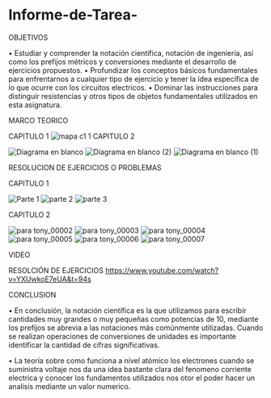 # Informe-de-Tarea-

OBJETIVOS

•	Estudiar y comprender la notación científica, notación de ingeniería, así como los prefijos métricos y conversiones mediante el desarrollo de ejercicios propuestos.
• Profundizar los conceptos básicos fundamentales para enfrentarnos a cualquier tipo de ejercicio y tener la ídea específica de lo que ocurre con los circuitos electricos.
• Dominar las instrucciones para distinguir resistencias y otros tipos de objetos fundamentales utilizados en esta asignatura.


MARCO TEORICO

CAPITULO 1
![mapa c1 1](https://user-images.githubusercontent.com/93209004/140867949-68fccd07-1b7e-4a6c-b841-90ebe149701f.png)
CAPITULO 2

![Diagrama en blanco](https://user-images.githubusercontent.com/93899658/141469696-07f13207-520b-4231-8165-c3c7ec4de5bb.png)
![Diagrama en blanco (2)](https://user-images.githubusercontent.com/93899658/141469701-8b77e8af-0b8e-4771-907f-cb1ea01965cd.png)
![Diagrama en blanco (1)](https://user-images.githubusercontent.com/93899658/141469702-97feeebb-3803-413e-82f7-f35be19ec4fb.png)


RESOLUCION DE EJERCICIOS O PROBLEMAS

CAPITULO 1

![Parte 1](https://user-images.githubusercontent.com/93209004/140868198-94440a92-fec9-4eed-bc2c-dd669faf2041.png)
![parte 2](https://user-images.githubusercontent.com/93209004/140868201-e8378ee4-dc5f-4b01-b19d-289575257310.png)
![parte 3](https://user-images.githubusercontent.com/93209004/140868210-caa959da-3575-444e-ad20-b74a4fc5cd86.png)

CAPITULO 2

![para tony_00002](https://user-images.githubusercontent.com/93899658/141469356-ee5e9890-3c06-4ad0-b95d-68f83d683e92.jpg)
![para tony_00003](https://user-images.githubusercontent.com/93899658/141469362-7e192c7e-7cb1-4c3b-918b-565f506ccd9a.jpg)
![para tony_00004](https://user-images.githubusercontent.com/93899658/141469363-9907adc6-5a4b-4eb6-910e-6e5715f322c0.jpg)
![para tony_00005](https://user-images.githubusercontent.com/93899658/141469364-858b3151-a4a3-4e18-aae9-02a469472187.jpg)
![para tony_00006](https://user-images.githubusercontent.com/93899658/141469365-12f7bcfc-dc06-4f8e-b6a1-c8f1194a1362.jpg)
![para tony_00007](https://user-images.githubusercontent.com/93899658/141469366-f1ef6687-45df-4cf0-9055-eeb436acd83a.jpg)





VIDEO

RESOLCIÓN DE EJERCICIOS
https://www.youtube.com/watch?v=YXUwkoE7eUA&t=94s


CONCLUSION 

•	En conclusión, la notación científica es la que utilizamos para escribir cantidades muy grandes o muy pequeñas como potencias de 10, mediante los prefijos se abrevia a las notaciones más comúnmente utilizadas. Cuando se realizan operaciones de conversiones de unidades es importante identificar la cantidad de cifras significativas.

• La teoría sobre como funciona a nivel atómico los electrones cuando se suministra voltaje nos da una idea bastante clara del fenomeno corriente electrica y conocer los fundamentos utilizados nos otor el poder hacer un analisis mediante un valor numerico.





